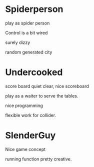 # Spiderperson

play as spider person

Control is a bit wired

surely dizzy

random generated city



# Undercooked

score board quiet clear, nice scoreboard

play as a waiter to serve the tables.

nice programming

flexible work for collider.

# SlenderGuy 

Nice game concept

running function pretty creative.



